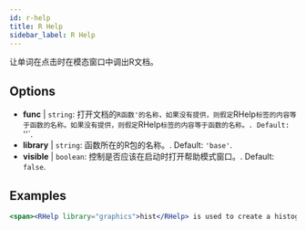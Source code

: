 ```yaml
---
id: r-help
title: R Help
sidebar_label: R Help
---
```


让单词在点击时在模态窗口中调出R文档。

## Options

* __func__ | `string`: 打开文档的`R函数'的名称，如果没有提供，则假定`RHelp`标签的内容等于函数的名称。如果没有提供，则假定`RHelp`标签的内容等于函数的名称。. Default: `''`.
* __library__ | `string`: 函数所在的R包的名称。. Default: `'base'`.
* __visible__ | `boolean`: 控制是否应该在启动时打开帮助模式窗口。. Default: `false`.


## Examples

```jsx live
<span><RHelp library="graphics">hist</RHelp> is used to create a histogram.</span>
```


